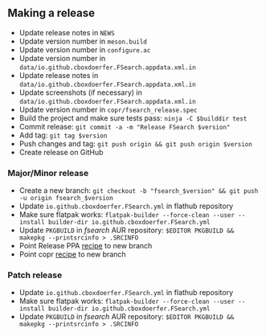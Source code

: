 ## Making a release

- Update release notes in `NEWS`
- Update version number in `meson.build`
- Update version number in `configure.ac`
- Update version number in `data/io.github.cboxdoerfer.FSearch.appdata.xml.in`
- Update release notes in `data/io.github.cboxdoerfer.FSearch.appdata.xml.in`
- Update screenshots (if necessary) in `data/io.github.cboxdoerfer.FSearch.appdata.xml.in`
- Update version number in `copr/fsearch_release.spec`
- Build the project and make sure tests pass: `ninja -C $builddir test`
- Commit release: `git commit -a -m "Release FSearch $version"`
- Add tag: `git tag $version`
- Push changes and tag: `git push origin && git push origin $version`
- Create release on GitHub

### Major/Minor release

- Create a new branch: `git checkout -b "fsearch_$version" && git push -u origin fsearch_$version`
- Update `io.github.cboxdoerfer.FSearch.yml` in flathub repository
- Make sure flatpak
  works: `flatpak-builder --force-clean --user --install builder-dir io.github.cboxdoerfer.FSearch.yml`
- Update `PKGBUILD` in *fsearch* AUR repository: `$EDITOR PKGBUILD && makepkg --printsrcinfo > .SRCINFO`
- Point Release PPA [recipe](https://code.launchpad.net/~christian-boxdoerfer/+recipe/fsearch-stable/+edit) to new
  branch
- Point copr [recipe](https://copr.fedorainfracloud.org/coprs/cboxdoerfer/fsearch/package/fsearch/edit) to new branch

### Patch release

- Update `io.github.cboxdoerfer.FSearch.yml` in flathub repository
- Make sure flatpak
  works: `flatpak-builder --force-clean --user --install builder-dir io.github.cboxdoerfer.FSearch.yml`
- Update `PKGBUILD` in *fsearch* AUR repository: `$EDITOR PKGBUILD && makepkg --printsrcinfo > .SRCINFO`
